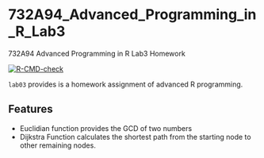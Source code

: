 # 732A94_Advanced_Programming_in_R_Lab3
732A94 Advanced Programming in R Lab3 Homework

<!-- badges: start -->
[![R-CMD-check](https://github.com/qqyfly/732A94_Advanced_Programming_in_R_Lab3/actions/workflows/R-CMD-check.yaml/badge.svg)](https://github.com/qqyfly/732A94_Advanced_Programming_in_R_Lab3/actions/workflows/R-CMD-check.yaml)
<!-- badges: end -->

`lab03` provides  is a homework assignment of advanced R programming.

## Features

* Euclidian function provides the GCD of two numbers
* Dijkstra Function calculates the shortest path from the starting node to other remaining nodes.

